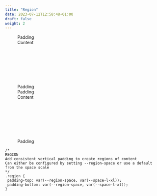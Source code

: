 ```yaml
---
title: "Region"
date: 2023-07-12T12:58:48+01:00
draft: false
weight: 2
---
```


<section class="flow">

<figure>
  <div class="demo | region">
    <div class="padding">Padding</div>
    <div class="container" style="flex: 1; height: 9rem;">Content</div>
    <div class="padding">Padding</div>
    <div class="padding">Padding</div>
    <div class="container" style="flex: 1; height: 9rem;">Content</div>
    <div class="padding">Padding</div>
  </div>
</figure>

```
/*
REGION 
Add consistent vertical padding to create regions of content 
Can either be configured by setting --region-space or use a default from the space scale
*/
.region {
 padding-top: var(--region-space, var(--space-l-xl));
 padding-bottom: var(--region-space, var(--space-l-xl));
}
```

</section>